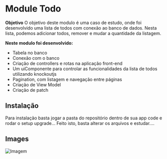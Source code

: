 # Module Todo
**Objetivo**
O objetivo deste modulo é uma caso de estudo, onde foi desenvolvido uma lista de todos com conexão ao banco de dados. Nesta lista, podemos adicionar todos, remover e mudar a quantidade da listagem.

**Neste modulo foi desenvolvido:** 

 - Tabela no banco
 -  Conexão com o banco
 - Criação de controllers e rotas na aplicação front-end
 - Um uiComponente para controlar as funcionalidades da lista de todos utilizando knockoutjs
 - Pagination, com listagem e navegação entre páginas
 - Criação de View Model
 - Criação de patch
 
 ## Instalação
 Para instalação basta jogar a pasta do repositório dentro de sua app code e rodar o setup upgrade... Feito isto, basta alterar os arquivos e estudar....
 
## Images
 
![Imagem](https://www.photobox.co.uk/my/photo/full?photo_id=505208767038)
